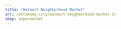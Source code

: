 ```yaml
---
title: "Walmart Neighborhood Market"
url: /oklahoma-city/walmart-neighborhood-market-2/
shop: supermarket
---
```

